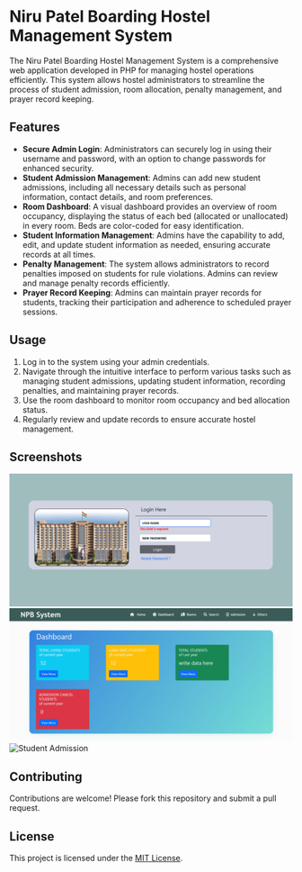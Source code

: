# Niru Patel Boarding Hostel Management System

The Niru Patel Boarding Hostel Management System is a comprehensive web application developed in PHP for managing hostel operations efficiently. This system allows hostel administrators to streamline the process of student admission, room allocation, penalty management, and prayer record keeping.

## Features

- **Secure Admin Login**: Administrators can securely log in using their username and password, with an option to change passwords for enhanced security.
- **Student Admission Management**: Admins can add new student admissions, including all necessary details such as personal information, contact details, and room preferences.
- **Room Dashboard**: A visual dashboard provides an overview of room occupancy, displaying the status of each bed (allocated or unallocated) in every room. Beds are color-coded for easy identification.
- **Student Information Management**: Admins have the capability to add, edit, and update student information as needed, ensuring accurate records at all times.
- **Penalty Management**: The system allows administrators to record penalties imposed on students for rule violations. Admins can review and manage penalty records efficiently.
- **Prayer Record Keeping**: Admins can maintain prayer records for students, tracking their participation and adherence to scheduled prayer sessions.


## Usage

1. Log in to the system using your admin credentials.
2. Navigate through the intuitive interface to perform various tasks such as managing student admissions, updating student information, recording penalties, and maintaining prayer records.
3. Use the room dashboard to monitor room occupancy and bed allocation status.
4. Regularly review and update records to ensure accurate hostel management.

## Screenshots

![Login Page](/screenshots/login.png)
![Room Dashboard](/screenshots/dashboard.png)
![Student Admission](/screenshots/admission.png)

## Contributing

Contributions are welcome! Please fork this repository and submit a pull request.

## License

This project is licensed under the [MIT License](LICENSE).
